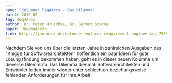 ```yaml
---
name: "Kolumne: Req4Arcs - Das Dilemma"
date2: 2019-02
tag: Req4Arcs
author: Dr. Peter Hruschka, Dr. Gernot Starke
paper: Javamagazin
link: https://jaxenter.de/kolumne-req4arcs-requirement-engineering-79860
---
```

Nachdem Sie von uns über die letzten Jahre in zahlreichen Ausgaben des "Knigge für Softwarearchitekten"
hoffentlich ein paar Ideen für gute Lösungsfindung bekommen haben, geht es in dieser neuen Kolumne
um dieverse Dilemmata. Das Dilemma diesmal: Softwarearchitekten und Entwickler leiden immer wieder unter schlechten
beziehungsweise fehlenden Anforderungen für Ihre Arbeit.